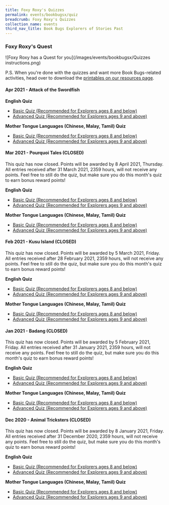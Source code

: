 ```yaml
---
title: Foxy Roxy's Quizzes
permalink: events/bookbugsx/quiz
breadcrumb: Foxy Roxy's Quizzes
collection_name: events
third_nav_title: Book Bugs Explorers of Stories Past
---
```


### Foxy Roxy's Quest

![Foxy Roxy has a Quest for you](/images/events/bookbugsx/Quizzes instructions.png)

P.S. When you're done with the quizzes and want more Book Bugs-related activities, head over to download the [printables on our resources page](/events/bookbugsx/resources#printables).

#### Apr 2021 - Attack of the Swordfish

**English Quiz**

* <a href="https://docs.google.com/forms/d/e/1FAIpQLSfkwYerCvSSBos-_prPLYQ4_EZzIIQ-KlR4zBBZV_uWLGDCag/viewform?usp=sf_link" target="_blank" rel="noopener noreferrer">Basic Quiz (Recommended for Explorers ages 8 and below)</a>
* <a href="https://docs.google.com/forms/d/e/1FAIpQLScSJ-vR-6mu1pJbKmpSSnF_rEtRmfanBsxoHYmgqT8uQzX_fg/viewform?usp=sf_link" target="_blank" rel="noopener noreferrer">Advanced Quiz (Recommended for Explorers ages 9 and above)</a>

**Mother Tongue Languages (Chinese, Malay, Tamil) Quiz**

* <a href="https://docs.google.com/forms/d/e/1FAIpQLSeXZ27OXonmhP4hi3c4Xo178qdZzE8exoXdR2z8N3v60tHP-Q/viewform?usp=sf_link" target="_blank" rel="noopener noreferrer">Basic Quiz (Recommended for Explorers ages 8 and below)</a>
* <a href="https://docs.google.com/forms/d/e/1FAIpQLSc9mPjLY_BP70nUUXKfxmIzFbh1S4Y09-HzvOiJyaNdV-9gYg/viewform?usp=sf_link" target="_blank" rel="noopener noreferrer">Advanced Quiz (Recommended for Explorers ages 9 and above)</a>

#### Mar 2021 - Pourquoi Tales (CLOSED)

This quiz has now closed. Points will be awarded by 8 April 2021, Thursday. All entries received after 31 March 2021, 2359 hours, will not receive any points. Feel free to still do the quiz, but make sure you do this month's quiz to earn bonus reward points!

**English Quiz**

* <a href="https://docs.google.com/forms/d/e/1FAIpQLSfWOmz7VuAFnVXEV3QDknapli6iUvTw0LacJEL_z6impSgmuw/viewform?usp=sf_link" target="_blank" rel="noopener noreferrer">Basic Quiz (Recommended for Explorers ages 8 and below)</a>
* <a href="https://docs.google.com/forms/d/e/1FAIpQLScbOB5tVF9E_XBrUr_4g4q5arvY_kAV0g4wSI4LK-bzQBy2NQ/viewform?usp=sf_link" target="_blank" rel="noopener noreferrer">Advanced Quiz (Recommended for Explorers ages 9 and above)</a>

**Mother Tongue Languages (Chinese, Malay, Tamil) Quiz**

* <a href="https://docs.google.com/forms/d/e/1FAIpQLSdJRblMwynGGQtH58WOSPzVJwCaAD-8voWM7KwFN2danTpuFQ/viewform?usp=sf_link" target="_blank" rel="noopener noreferrer">Basic Quiz (Recommended for Explorers ages 8 and below)</a>
* <a href="https://docs.google.com/forms/d/e/1FAIpQLSfWJOnmdGl-y4WKTqJ23c1e9nXNAWT2al8yT2tv_4BnkBiXxA/viewform?usp=sf_link" target="_blank" rel="noopener noreferrer">Advanced Quiz (Recommended for Explorers ages 9 and above)</a>

#### Feb 2021 - Kusu Island (CLOSED)

This quiz has now closed. Points will be awarded by 5 March 2021, Friday. All entries received after 28 February 2021, 2359 hours, will not receive any points. Feel free to still do the quiz, but make sure you do this month's quiz to earn bonus reward points!

**English Quiz**

* <a href="https://docs.google.com/forms/d/e/1FAIpQLSdDJvxb6MkYGOjw2IoN3hEqBCNR8duPNKuyNFf23gQaP9dcBg/viewform?usp=sf_link" target="_blank" rel="noopener noreferrer">Basic Quiz (Recommended for Explorers ages 8 and below)</a>
* <a href="https://docs.google.com/forms/d/e/1FAIpQLScKCgHKdmwjkpRcbtCSW1u2CVAMrOEV8SCSS_XzqQLWECMfCg/viewform?usp=sf_link" target="_blank" rel="noopener noreferrer">Advanced Quiz (Recommended for Explorers ages 9 and above)</a>

**Mother Tongue Languages (Chinese, Malay, Tamil) Quiz**

* <a href="https://docs.google.com/forms/d/e/1FAIpQLSeSlZN9DajO77fFbxmrn-KPj8mL0tIamuoLOR03mst8flYP3A/viewform?usp=sf_link" target="_blank" rel="noopener noreferrer">Basic Quiz (Recommended for Explorers ages 8 and below)</a>
* <a href="https://docs.google.com/forms/d/e/1FAIpQLSeSbDZlLVYt_FoUstzMM8oQI5yEJFB26dN6zeFQkxmoFoEDcQ/viewform?usp=sf_link" target="_blank" rel="noopener noreferrer">Advanced Quiz (Recommended for Explorers ages 9 and above)</a>

#### Jan 2021 - Badang (CLOSED)

This quiz has now closed. Points will be awarded by 5 February 2021, Friday. All entries received after 31 January 2021, 2359 hours, will not receive any points. Feel free to still do the quiz, but make sure you do this month's quiz to earn bonus reward points!

**English Quiz**

* <a href="https://forms.gle/RRG5jkmdDADL6qVAA" target="_blank" rel="noopener noreferrer">Basic Quiz (Recommended for Explorers ages 8 and below)</a>
* <a href="https://forms.gle/1b3C4iqkrkFr2JJGA" target="_blank" rel="noopener noreferrer">Advanced Quiz (Recommended for Explorers ages 9 and above)</a>

**Mother Tongue Languages (Chinese, Malay, Tamil) Quiz**

* <a href="https://forms.gle/DGEg4vJZsP4z72PTA" target="_blank" rel="noopener noreferrer">Basic Quiz (Recommended for Explorers ages 8 and below)</a>
* <a href="https://forms.gle/atgRv2KXXo2vKQz18" target="_blank" rel="noopener noreferrer">Advanced Quiz (Recommended for Explorers ages 9 and above)</a>

#### Dec 2020 - Animal Tricksters (CLOSED)

This quiz has now closed. Points will be awarded by 8 January 2021, Friday. All entries received after 31 December 2020, 2359 hours, will not receive any points. Feel free to still do the quiz, but make sure you do this month's quiz to earn bonus reward points!

**English Quiz**

* <a href="https://forms.gle/uYkhUBjrMGkzVM5G8" target="_blank" rel="noopener noreferrer">Basic Quiz (Recommended for Explorers ages 8 and below)</a>
* <a href="https://forms.gle/4UonWt6o4fzHoGPk9" target="_blank" rel="noopener noreferrer">Advanced Quiz (Recommended for Explorers ages 9 and above)</a>

**Mother Tongue Languages (Chinese, Malay, Tamil) Quiz**

* <a href="https://forms.gle/ZVypDAqvSweqjhsY8" target="_blank" rel="noopener noreferrer">Basic Quiz (Recommended for Explorers ages 8 and below)</a>
* <a href="https://forms.gle/wug7m65jUgrN2HKb6" target="_blank" rel="noopener noreferrer">Advanced Quiz (Recommended for Explorers ages 9 and above)</a>
